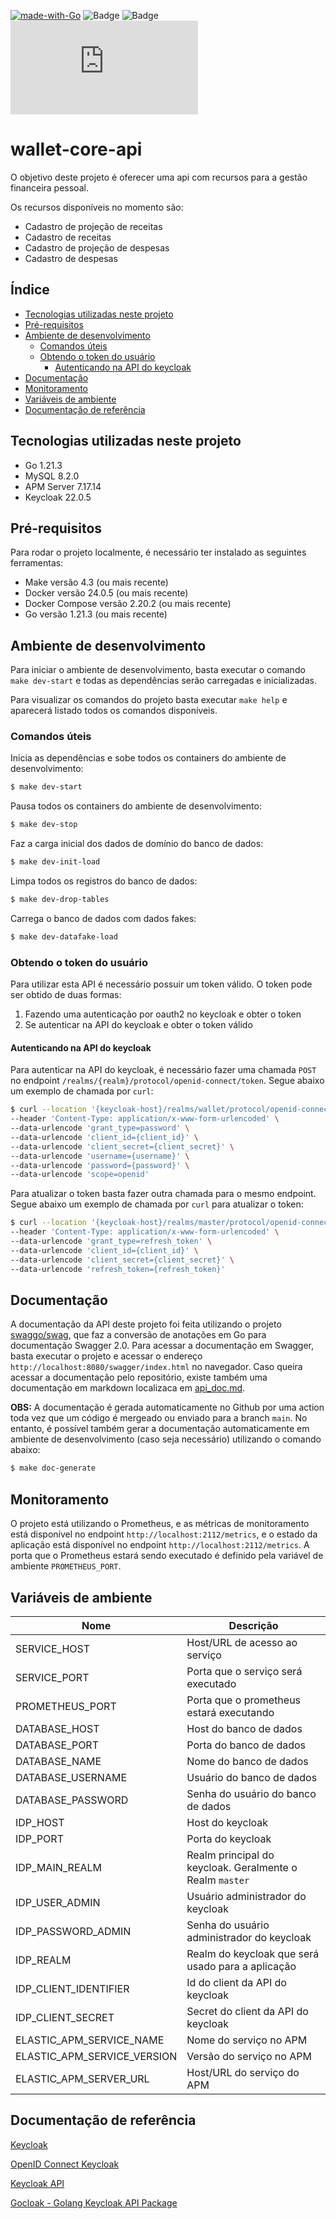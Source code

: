 [![made-with-Go](https://img.shields.io/badge/Made%20with-Go-1f425f.svg)](https://go.dev/) ![Badge](https://img.shields.io/static/v1?label=Go&message=1.21.3&color=00ADD8&style=flat&logo=Go) ![Badge](https://img.shields.io/static/v1?label=MySQL&message=8.2.0&color=4479A1&style=flat&logo=MySQL) [![Github tag](https://badgen.net/github/tag/Naereen/Strapdown.js)](https://github.com/ruanlas/wallet-core-api/tags/)

# wallet-core-api

O objetivo deste projeto é oferecer uma api com recursos para a gestão financeira pessoal.

Os recursos disponíveis no momento são:
   * Cadastro de projeção de receitas
   * Cadastro de receitas
   * Cadastro de projeção de despesas
   * Cadastro de despesas

## Índice
<!--ts-->
   * [Tecnologias utilizadas neste projeto](#tecnologias-utilizadas-neste-projeto)
   * [Pré-requisitos](#pré-requisitos)
   * [Ambiente de desenvolvimento](#ambiente-de-desenvolvimento)
      * [Comandos úteis](#comandos-úteis)
      * [Obtendo o token do usuário](#obtendo-o-token-do-usuário)
         * [Autenticando na API do keycloak](#autenticando-na-api-do-keycloak)
   * [Documentação](#documentação)
   * [Monitoramento](#monitoramento)
   * [Variáveis de ambiente](#variáveis-de-ambiente)
   * [Documentação de referência](#documentação-de-referência)
<!--te-->

## Tecnologias utilizadas neste projeto
 - Go 1.21.3
 - MySQL 8.2.0
 - APM Server 7.17.14
 - Keycloak 22.0.5

## Pré-requisitos

Para rodar o projeto localmente, é necessário ter instalado as seguintes ferramentas:
- Make versão 4.3 (ou mais recente)
- Docker versão 24.0.5 (ou mais recente)
- Docker Compose versão 2.20.2 (ou mais recente)
- Go versão 1.21.3 (ou mais recente)

## Ambiente de desenvolvimento

Para iniciar o ambiente de desenvolvimento, basta executar o comando `make dev-start` e todas as dependências serão carregadas e inicializadas.

Para visualizar os comandos do projeto basta executar `make help` e aparecerá listado todos os comandos disponíveis.

### Comandos úteis
Inicia as dependências e sobe todos os containers do ambiente de desenvolvimento:
```bash
$ make dev-start
```
Pausa todos os containers do ambiente de desenvolvimento:
```bash
$ make dev-stop
```
Faz a carga inicial dos dados de domínio do banco de dados:
```bash
$ make dev-init-load
```
Limpa todos os registros do banco de dados:
```bash
$ make dev-drop-tables
```
Carrega o banco de dados com dados fakes:
```bash
$ make dev-datafake-load
```

### Obtendo o token do usuário
Para utilizar esta API é necessário possuir um token válido. O token pode ser obtido de duas formas:
 1) Fazendo uma autenticação por oauth2 no keycloak e obter o token
 2) Se autenticar na API do keycloak e obter o token válido

#### Autenticando na API do keycloak
Para autenticar na API do keycloak, é necessário fazer uma chamada `POST` no endpoint `/realms/{realm}/protocol/openid-connect/token`.
Segue abaixo um exemplo de chamada por `curl`:
```bash
$ curl --location '{keycloak-host}/realms/wallet/protocol/openid-connect/token' \
--header 'Content-Type: application/x-www-form-urlencoded' \
--data-urlencode 'grant_type=password' \
--data-urlencode 'client_id={client_id}' \
--data-urlencode 'client_secret={client_secret}' \
--data-urlencode 'username={username}' \
--data-urlencode 'password={password}' \
--data-urlencode 'scope=openid'
```
Para atualizar o token basta fazer outra chamada para o mesmo endpoint. Segue abaixo um exemplo de chamada por `curl` para atualizar o token:
```bash
$ curl --location '{keycloak-host}/realms/master/protocol/openid-connect/token' \
--header 'Content-Type: application/x-www-form-urlencoded' \
--data-urlencode 'grant_type=refresh_token' \
--data-urlencode 'client_id={client_id}' \
--data-urlencode 'client_secret={client_secret}' \
--data-urlencode 'refresh_token={refresh_token}'
```

## Documentação
A documentação da API deste projeto foi feita utilizando o projeto [swaggo/swag](https://github.com/swaggo/swag), que faz a conversão de anotações em Go para documentação Swagger 2.0. 
Para acessar a documentação em Swagger, basta executar o projeto e acessar o endereço `http://localhost:8080/swagger/index.html` no navegador. 
Caso queira acessar a documentação pelo repositório, existe também uma documentação em markdown localizaca em [api_doc.md](api_doc.md).

**OBS:** A documentação é gerada automaticamente no Github por uma action toda vez que um código é mergeado ou enviado para a branch `main`. No entanto, é possível também gerar a documentação automaticamente em ambiente de desenvolvimento (caso seja necessário) utilizando o comando abaixo:
```bash
$ make doc-generate
```

## Monitoramento
O projeto está utilizando o Prometheus, e as métricas de monitoramento está disponível no endpoint `http://localhost:2112/metrics`, e o estado da aplicação está disponível no endpoint `http://localhost:2112/metrics`. A porta que o Prometheus estará sendo executado é definido pela variável de ambiente `PROMETHEUS_PORT`.

## Variáveis de ambiente
|  Nome |  Descrição |
|---|---|
| SERVICE_HOST  | Host/URL de acesso ao serviço  |
| SERVICE_PORT  | Porta que o serviço será executado |
| PROMETHEUS_PORT  | Porta que o prometheus estará executando  |
| DATABASE_HOST  | Host do banco de dados  |
| DATABASE_PORT  | Porta do banco de dados  |
| DATABASE_NAME  | Nome do banco de dados  |
| DATABASE_USERNAME  | Usuário do banco de dados  |
| DATABASE_PASSWORD  | Senha do usuário do banco de dados  |
| IDP_HOST  | Host do keycloak  |
| IDP_PORT  | Porta do keycloak  |
| IDP_MAIN_REALM  | Realm principal do keycloak. Geralmente o Realm `master`  |
| IDP_USER_ADMIN  | Usuário administrador do keycloak  |
| IDP_PASSWORD_ADMIN  | Senha do usuário administrador do keycloak  |
| IDP_REALM  | Realm do keycloak que será usado para a aplicação  |
| IDP_CLIENT_IDENTIFIER  | Id do client da API do keycloak  |
| IDP_CLIENT_SECRET  | Secret do client da API do keycloak  |
| ELASTIC_APM_SERVICE_NAME  | Nome do serviço no APM  |
| ELASTIC_APM_SERVICE_VERSION  | Versão do serviço no APM  |
| ELASTIC_APM_SERVER_URL  | Host/URL do serviço do APM  |

## Documentação de referência
[Keycloak](https://www.keycloak.org/documentation)

[OpenID Connect Keycloak](https://www.keycloak.org/docs/latest/securing_apps/#_oidc)

[Keycloak API](https://www.keycloak.org/docs-api/23.0.3/rest-api/index.html)

[Gocloak - Golang Keycloak API Package](https://github.com/Nerzal/gocloak)
